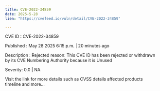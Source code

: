 ```yaml
---
title: CVE-2022-34859
date: 2025-5-28
lien: "https://cvefeed.io/vuln/detail/CVE-2022-34859"

---
```


CVE ID : CVE-2022-34859

Published :  May 28
2025
6:15 p.m. | 20 minutes ago

Description : Rejected reason: This CVE ID has been rejected or withdrawn by its CVE Numbering Authority because it is Unused

Severity: 0.0 | NA

Visit the link for more details
such as CVSS details
affected products
timeline
and more...
